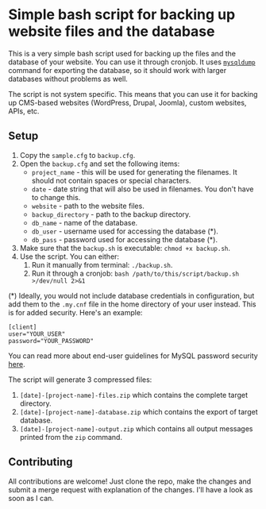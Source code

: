 # Simple bash script for backing up website files and the database

This is a very simple bash script used for backing up the files and the database of your website. You can use it through cronjob. It uses [`mysqldump`](https://dev.mysql.com/doc/refman/5.5/en/mysqldump.html) command for exporting the database, so it should work with larger databases without problems as well.

The script is not system specific. This means that you can use it for backing up CMS-based websites (WordPress, Drupal, Joomla), custom websites, APIs, etc.

## Setup

1. Copy the `sample.cfg` to `backup.cfg`.
2. Open the `backup.cfg` and set the following items:
    - `project_name` - this will be used for generating the filenames. It should not contain spaces or special characters.
    - `date` - date string that will also be used in filenames. You don't have to change this.
    - `website` - path to the website files.
    - `backup_directory` - path to the backup directory.
    - `db_name` - name of the database.
    - `db_user` - username used for accessing the database (*).
    - `db_pass` - password used for accessing the database (*).
3. Make sure that the `backup.sh` is executable: `chmod +x backup.sh`.
4. Use the script. You can either:
    1. Run it manually from terminal: `./backup.sh`.
    2. Run it through a cronjob: `bash /path/to/this/script/backup.sh >/dev/null 2>&1`

(*) Ideally, you would not include database credentials in configuration, but add them to the `.my.cnf` file in the home directory of your user instead. This is for added security. Here's an example:

    [client]
    user="YOUR_USER"
    password="YOUR_PASSWORD"

You can read more about end-user guidelines for MySQL password security [here](https://dev.mysql.com/doc/mysql-security-excerpt/5.7/en/password-security-user.html).

The script will generate 3 compressed files:

1. `[date]-[project-name]-files.zip` which contains the complete target directory.
2. `[date]-[project-name]-database.zip` which contains the export of target database.
3. `[date]-[project-name]-output.zip` which contains all output messages printed from the `zip` command.

## Contributing

All contributions are welcome! Just clone the repo, make the changes and submit a merge request with explanation of the changes. I'll have a look as soon as I can.
